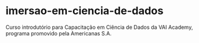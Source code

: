 # imersao-em-ciencia-de-dados
Curso introdutório para Capacitação em Ciência de Dados da VAI Academy, programa promovido pela Americanas S.A.

